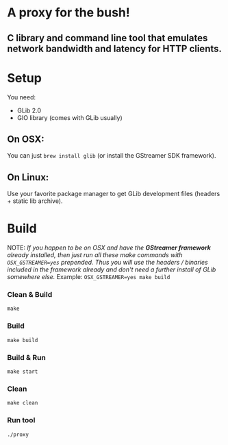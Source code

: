 # A proxy for the bush! 

## C library and command line tool that emulates network bandwidth and latency for HTTP clients.

# Setup

You need:

+ GLib 2.0
+ GIO library (comes with GLib usually)

## On OSX:

You can just `brew install glib` (or install the GStreamer SDK framework).

## On Linux:

Use your favorite package manager to get GLib development files (headers + static lib archive).

# Build

NOTE: _If you happen to be on OSX and have the **GStreamer framework** already installed, 
      then just run all these make commands with `OSX_GSTREAMER=yes` prepended.
      Thus you will use the headers / binaries included in the framework already 
      and don't need a further install of GLib somewhere else._ Example: 
      ```
      OSX_GSTREAMER=yes make build
      ```

### Clean & Build

```
make
```

### Build

```
make build
```

### Build & Run

```
make start
```

### Clean

```
make clean
```

### Run tool

```
./proxy
```

